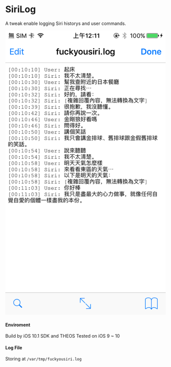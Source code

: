 # SiriLog
A tweak enable logging Siri historys and user commands.

![](./sample.png)


#### Enviroment
Build by iOS 10.1 SDK and THEOS
Tested on iOS 9 ~ 10

#### Log File
Storing at `/var/tmp/fuckyousiri.log`


